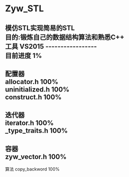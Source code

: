 # Zyw_STL
模仿STL实现简易的STL        
目的:锻炼自己的数据结构算法和熟悉C++    
工具 VS2015                                                                                                              -----------------                            
目前进度  1%  
---------------
配置器   
 allocator.h 100%   
 uninitialized.h 100%   
 construct.h 100%   
 -------------------
 迭代器    
 iterator.h 100%    
 _type_traits.h 100%   
 ----------------
 容器    
 zyw_vector.h  100%      
 ------------------
算法
copy_backword  100%
